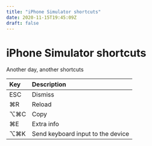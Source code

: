 ```yaml
---
title: "iPhone Simulator shortcuts"
date: 2020-11-15T19:45:09Z
draft: false
---
```

# iPhone Simulator shortcuts

Another day, another shortcuts

| Key | Description |
| :--- | :--- |
| ESC | Dismiss |
| ⌘R | Reload |
| ⌥⌘C | Copy |
| ⌘E | Extra info |
| ⌥⌘K | Send keyboard input to the device |

